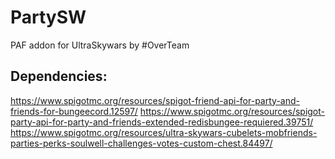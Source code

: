 # PartySW

PAF addon for UltraSkywars by #OverTeam

## Dependencies:

https://www.spigotmc.org/resources/spigot-friend-api-for-party-and-friends-for-bungeecord.12597/
https://www.spigotmc.org/resources/spigot-party-api-for-party-and-friends-extended-redisbungee-requiered.39751/
https://www.spigotmc.org/resources/ultra-skywars-cubelets-mobfriends-parties-perks-soulwell-challenges-votes-custom-chest.84497/